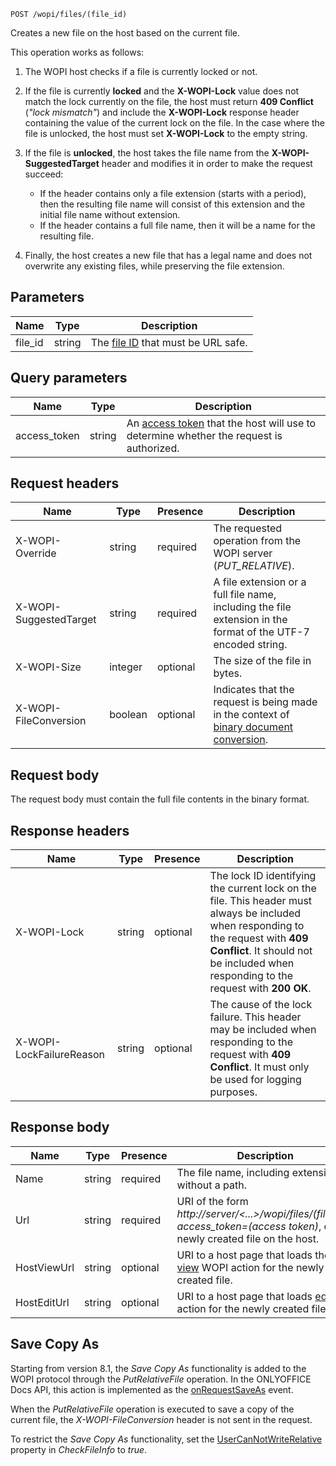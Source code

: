 `POST /wopi/files/(file_id)`

Creates a new file on the host based on the current file.

This operation works as follows:

1. The WOPI host checks if a file is currently locked or not.

2. If the file is currently **locked** and the **X-WOPI-Lock** value does not match the lock currently on the file, the host must return **409 Conflict** (*"lock mismatch"*) and include the **X-WOPI-Lock** response header containing the value of the current lock on the file. In the case where the file is unlocked, the host must set **X-WOPI-Lock** to the empty string.

3. If the file is **unlocked**, the host takes the file name from the **X-WOPI-SuggestedTarget** header and modifies it in order to make the request succeed:

   - If the header contains only a file extension (starts with a period), then the resulting file name will consist of this extension and the initial file name without extension.
   - If the header contains a full file name, then it will be a name for the resulting file.

4. Finally, the host creates a new file that has a legal name and does not overwrite any existing files, while preserving the file extension.

## Parameters

| Name     | Type   | Description                                                                 |
| -------- | ------ | --------------------------------------------------------------------------- |
| file\_id | string | The [file ID](../../Key%20concepts/index.md#file-id) that must be URL safe. |

## Query parameters

| Name          | Type   | Description                                                                                                                          |
| ------------- | ------ | ------------------------------------------------------------------------------------------------------------------------------------ |
| access\_token | string | An [access token](../../Key%20concepts/index.md#access-token) that the host will use to determine whether the request is authorized. |

## Request headers

| Name                   | Type    | Presence | Description                                                                                                                           |
| ---------------------- | ------- | -------- | ------------------------------------------------------------------------------------------------------------------------------------- |
| X-WOPI-Override        | string  | required | The requested operation from the WOPI server (*PUT\_RELATIVE*).                                                                       |
| X-WOPI-SuggestedTarget | string  | required | A file extension or a full file name, including the file extension in the format of the UTF-7 encoded string.                         |
| X-WOPI-Size            | integer | optional | The size of the file in bytes.                                                                                                        |
| X-WOPI-FileConversion  | boolean | optional | Indicates that the request is being made in the context of [binary document conversion](../../Editing%20binary%20documents/index.md). |

## Request body

The request body must contain the full file contents in the binary format.

## Response headers

| Name                     | Type   | Presence | Description                                                                                                                                                                                                               |
| ------------------------ | ------ | -------- | ------------------------------------------------------------------------------------------------------------------------------------------------------------------------------------------------------------------------- |
| X-WOPI-Lock              | string | optional | The lock ID identifying the current lock on the file. This header must always be included when responding to the request with **409 Conflict**. It should not be included when responding to the request with **200 OK**. |
| X-WOPI-LockFailureReason | string | optional | The cause of the lock failure. This header may be included when responding to the request with **409 Conflict**. It must only be used for logging purposes.                                                               |

## Response body

| Name        | Type   | Presence | Description                                                                                                                       |
| ----------- | ------ | -------- | --------------------------------------------------------------------------------------------------------------------------------- |
| Name        | string | required | The file name, including extension, without a path.                                                                               |
| Url         | string | required | URI of the form *http\://server/<...>/wopi/files/(file\_id)?access\_token=(access token)*, of the newly created file on the host. |
| HostViewUrl | string | optional | URI to a host page that loads the [view](../../WOPI%20discovery/index.md#wopi-actions) WOPI action for the newly created file.    |
| HostEditUrl | string | optional | URI to a host page that loads [edit](../../WOPI%20discovery/index.md#wopi-actions) action for the newly created file.             |

## Save Copy As

Starting from version 8.1, the *Save Copy As* functionality is added to the WOPI protocol through the *PutRelativeFile* operation. In the ONLYOFFICE Docs API, this action is implemented as the [onRequestSaveAs](../../../Usage%20API/Config/Events/index.md#onrequestsaveas) event.

When the *PutRelativeFile* operation is executed to save a copy of the current file, the *X-WOPI-FileConversion* header is not sent in the request.

To restrict the *Save Copy As* functionality, set the [UserCanNotWriteRelative](../CheckFileInfo/index.md#usercannotwriterelative) property in *CheckFileInfo* to *true*.
